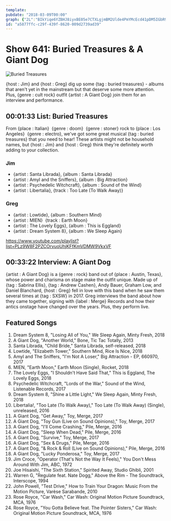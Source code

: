 ```yaml
---
template: 
pubdate: "2018-03-09T00:00"
graph: {"2L":"BIkYiqe6YZBHJ8iyxBE05e7CTXLgjmBM2Ulde4PmYMcEcd41pDM5IGbR9V4tBIA6XTm9GBdnnkXyja12","1JM":"0BeeKnjw5WE8WmTnjw5Waixhgnjw5WSxzUHnjw5WBMlTxnjw5WFjmkRSxzUH"}
id: "a5877ffc-c29f-439f-8620-009d2739ad39"
---
```






# Show 641: Buried Treasures & A Giant Dog

![Buried Treasures](https://static.soundopinions.org/images/2018/buried.jpg)

{host : Jim} and {host : Greg} dig up some {tag : buried treasures} - albums that aren't yet in the mainstream but that deserve some more attention. Plus, {genre : cult rock} outfit {artist : A Giant Dog} join them for an interview and performance.



## 00:01:33 List: Buried Treasures

From {place : Italian}  {genre : doom}  {genre : stoner} rock to {place : Los Angeles}  {genre : electro}, we've got some great musical {tag : buried treasures} that you need to hear! These artists might not be household names, but {host : Jim} and {host : Greg} think they're definitely worth adding to your collection.


### Jim

- {artist : Santa Librada}, {album : Santa Librada}
- {artist : Amyl and the Sniffers}, {album : Big Attraction}
- {artist : Psychedelic Witchcraft}, {album : Sound of the Wind}
- {artist : Libertalia}, {track : Too Late (To Walk Away)}


### Greg

- {artist : Lowtide}, {album : Southern Mind}
- {artist : MIEN}  {track : Earth Moon}
- {artist : The Lovely Eggs}, {album : This is Eggland}
- {artist : Dream System 8}, {album : We Sleep Again}

https://www.youtube.com/playlist?list=PLz9W8F2PZCOrvuoUhjKFfKmVDMW9VkxVF



## 00:33:22 Interview: A Giant Dog

{artist : A Giant Dog} is a {genre : rock} band out of {place : Austin, Texas}, whose power and charisma on stage make the outfit unique. Made up of {tag : Sabrina Ellis}, {tag : Andrew Cashen}, Andy Bauer, Graham Low, and Daniel Blanchard, {host : Greg} fell in love with this band when he saw them several times at {tag : SXSW} in 2017. Greg interviews the band about how they came together, signing with {label : Merge} Records and how their antics onstage have changed over the years. Plus, they perform live.



## Featured Songs

1. Dream System 8, "Losing All of You," We Sleep Again, Minty Fresh, 2018
2. A Giant Dog, "Another World," Bone, Tic Tac Totally, 2013
3. Santa Librada, "Child Bride," Santa Librada, self-released, 2018
4. Lowtide, "Elizabeth Tower," Southern Mind, Rice Is Nice, 2018
5. Amyl and The Sniffers, "I'm Not A Loser," Big Attraction - EP, 660970, 2017
6. MIEN, "Earth Moon," Earth Moon (Single), Rocket, 2018
7. The Lovely Eggs, "I Shouldn't Have Said That," This is Eggland, The Lovely Eggs, 2018
8. Psychedelic Witchcraft, "Lords of the War," Sound of the Wind, Listenable Records, 2017
9. Dream System 8, "Shine a Little Light," We Sleep Again, Minty Fresh, 2018
10. Libertalia!, "Too Late (To Walk Away)," Too Late (To Walk Away) (Single), unreleased, 2016
11. A Giant Dog, "Get Away," Toy, Merge, 2017
12. A Giant Dog, "Toy Gun (Live on Sound Opinions)," Toy, Merge, 2017
13. A Giant Dog, "I'll Come Crashing," Pile, Merge, 2016
14. A Giant Dog, "Sleep When Dead," Pile, Merge, 2016
15. A Giant Dog, "Survive," Toy, Merge, 2017
16. A Giant Dog, "Sex & Drugs," Pile, Merge, 2016
17. A Giant Dog, "& Rock & Roll (Live on Sound Opinions)," Pile, Merge, 2016
18. A Giant Dog, "Lucky Ponderosa," Toy, Merge, 2017
19. Jim Croce, "Operator (That's Not the Way It Feels)," You Don't Mess Around With Jim, ABC, 1972
20. Joe Hisaishi, "The Sixth Station," Spirited Away, Studio Ghibli, 2001
21. Warren G, "Regulate feat. Nate Dogg," Above the Rim - The Soundtrack, Interscope, 1994
22. John Powell, "Test Drive," How to Train Your Dragon: Music From the Motion Picture, Varèse Sarabande, 2010
23. Rose Royce, "Car Wash," Car Wash: Original Motion Picture Soundtrack, MCA, 1976
24. Rose Royce, "You Gotta Believe feat. The Pointer Sisters," Car Wash: Original Motion Picture Soundtrack, MCA, 1976